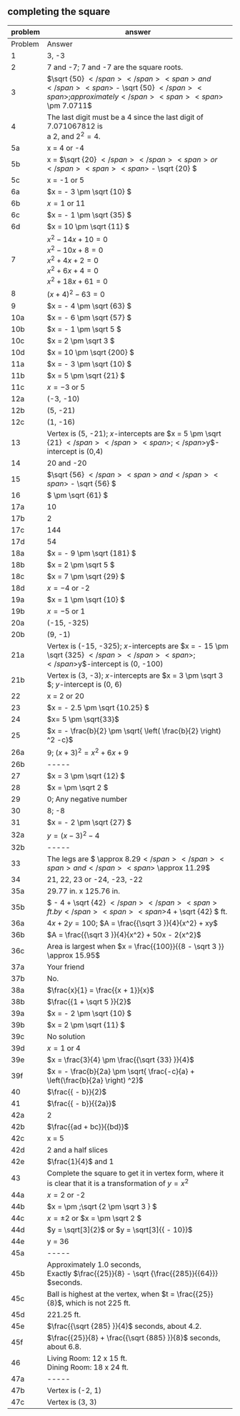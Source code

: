 
## completing the square


|problem|answer|
|-------|------|
|Problem|Answer|
|1|3, -3|
|2|7 and -7; 7 and -7 are the square roots.|
|3|<span><span>$\sqrt {50} $</span> </span><span>and</span> <span>$ - \sqrt {50} $</span><span>; approximately </span><span><span>$ \pm 7.0711$</span></span>|
|4|The last digit must be a 4 since the last digit of 7.071067812 is <br>a 2, and <span><span>${2^2} = 4$</span></span>.|
|5a|<span class="char-style-override-2">x</span> = 4 or -4|
|5b|<span class="char-style-override-2">x</span><span> = </span><span><span>$\sqrt {20} $</span> </span><span>or </span><span><span>$ - \sqrt {20} $</span></span>|
|5c|<span class="char-style-override-2">x</span> = -1 or 5|
|6a|<span>$x = - 3 \pm \sqrt {10} $</span>|
|6b|<span>$x = 1$</span> <span>or 11</span>|
|6c|<span><span>$x = - 1 \pm \sqrt {35} $</span></span>|
|6d|<span><span>$x = 10 \pm \sqrt {11} $</span></span>|
|7|<span><span>${x^2} - 14x + 10 = 0$</span><br><span>${x^2} - 10x + 8 = 0$</span><br><span>${x^2} + 4x + 2 = 0$</span><br><span>${x^2} + 6x + 4 = 0$</span><br><span>${x^2} + 18x + 61 = 0$</span></span>|
|8|<span><span>${(x + 4)^2} - 63 = 0$</span></span>|
|9|<span>$x = - 4 \pm \sqrt {63} $</span>|
|10a|<span>$x = - 6 \pm \sqrt {57} $</span>|
|10b|<span><span>$x = - 1 \pm \sqrt 5 $</span></span>|
|10c|<span>$x = 2 \pm \sqrt 3 $</span>|
|10d|<span>$x = 10 \pm \sqrt {200} $</span>|
|11a|<span>$x = - 3 \pm \sqrt {10} $</span>|
|11b|<span>$x = 5 \pm \sqrt {21} $</span>|
|11c|<span><span>$x = - 3$</span> </span><span>or 5</span>|
|12a|(-3, -10)|
|12b|(5, -21)|
|12c|(1, -16)|
|13|Vertex is (5, -21); $x$-intercepts <span>are </span><span><span>$x = 5 \pm \sqrt {21} $</span></span><span>; </span>$y$-intercept is </span>(0,4)|
|14|20 and -20|
|15|<span>$\sqrt {56} $</span> <span>and</span> <span>$ - \sqrt {56} $</span>|
|16|<span>$ \pm \sqrt {61} $</span>|
|17a|10|
|17b|2|
|17c|144|
|17d|54|
|18a|<span>$x = - 9 \pm \sqrt {181} $</span>|
|18b|<span>$x = 2 \pm \sqrt 5 $</span>|
|18c|<span>$x = 7 \pm \sqrt {29} $</span>|
|18d|<span>$x = - 4$</span> <span>or -2</span>|
|19a|<span>$x = 1 \pm \sqrt {10} $</span>|
|19b|<span>$x = - 5$</span> <span>or 1</span>|
|20a|(-15, -325)|
|20b|(9, -1)|
|21a|Vertex is (-15, -325); $x$-intercepts are <span><span>$x = - 15 \pm \sqrt {325} $</span></span><span>; </span>$y$-intercept is (0, -100)|
|21b|Vertex is (3, -3); $x$-intercepts are $x = 3 \pm \sqrt 3 $; $y$-intercept is (0, 6)|
|22|<span class="char-style-override-2">x</span> = 2 or 20|
|23|<span>$x = - 2.5 \pm \sqrt {10.25} $</span>|
|24|$x= 5 \pm \sqrt{33}$|
|25|$x = - \frac{b}{2} \pm \sqrt{ \left( \frac{b}{2} \right) ^2 -c}$|
|26a|<span>9;</span> <span>${(x + 3)^2} = {x^2} + 6x + 9$</span>|
|26b|-----|
|27|<span><span>$x = 3 \pm \sqrt {12} $</span></span>|
|28|<span><span>$x = \pm \sqrt 2 $</span></span>|
|29|0; Any negative number|
|30|8; -8|
|31|<span><span>$x = - 2 \pm \sqrt {27} $</span></span>|
|32a|<span><span>$y = {(x - 3)^2} - 4$</span></span>|
|32b|-----|
|33|<span>The legs are </span><span><span>$ \approx 8.29$</span></span><span> and </span><span>$ \approx 11.29$</span>|
|34|21, 22, 23 or -24, -23, -22|
|35a|29.77 in. x 125.76 in.|
|35b|<span><span>$ - 4 + \sqrt {42} $</span> </span><span>ft. by </span><span><span>$4 + \sqrt {42} $</span> </span><span>ft.</span>|
|36a|<span><span>$4x + 2y = 100$</span></span><span>; </span><span><span>$A = \frac{{\sqrt 3 }}{4}{x^2} + xy$</span></span>|
|36b|<span>$A = \frac{{\sqrt 3 }}{4}{x^2} + 50x - 2{x^2}$</span>|
|36c|<span>Area is largest when <span>$x = \frac{{100}}{{8 - \sqrt 3 }} \approx 15.95$</span></span>|
|37a|Your friend|
|37b|No.|
|38a|<span>$\frac{x}{1} = \frac{{x + 1}}{x}$</span>|
|38b|<span>$\frac{{1 + \sqrt 5 }}{2}$</span>|
|39a|<span>$x = - 2 \pm \sqrt {10} $</span>|
|39b|<span>$x = 2 \pm \sqrt {11} $</span>|
|39c|No solution|
|39d|<span>$x = 1$</span> <span>or 4</span>|
|39e|<span>$x = \frac{3}{4} \pm \frac{{\sqrt {33} }}{4}$</span>|
|39f|$x = - \frac{b}{2a} \pm \sqrt{ \frac{-c}{a} + \left(\frac{b}{2a} \right) ^2}$|
|40|<span>$\frac{{ - b}}{2}$</span>|
|41|<span>$\frac{{ - b}}{{2a}}$</span>|
|42a|2|
|42b|<span>$\frac{{ad + bc}}{{bd}}$</span>|
|42c|<span class="char-style-override-2">x</span> = 5|
|42d|2 and a half slices|
|42e|<span>$\frac{1}{4}$</span> <span>and 1</span>|
|43|Complete the square to get it in vertex form, where it is clear that it is a transformation of <span><span>$y = {x^2}$</span></span>|
|44a|<span>$x = 2$</span> <span>or -2</span>|
|44b|<span>$x = \pm \;\sqrt {2 \pm \sqrt 3 } $</span>|
|44c|<span>$x = \pm 2$</span> <span>or</span> <span>$x = \pm \sqrt 2 $</span>|
|44d|<span>$y = \sqrt[3]{2}$</span> <span>or</span> <span>$y = \sqrt[3]{{ - 10}}$</span>|
|44e|<span class="char-style-override-2">y</span> = 36|
|45a|-----|
|45b|<span>Approximately 1.0 seconds, <br></span><span>Exactly</span><span> <span>$\frac{{25}}{8} - \sqrt {\frac{{285}}{{64}}} $</span></span><span>seconds.</span>|
|45c|Ball is highest at the vertex, <span>when</span><span> <span>$t = \frac{{25}}{8}$</span></span><span>, which is not 225 </span>ft.|
|45d|221.25 ft.|
|45e|<span>$\frac{{\sqrt {285} }}{4}$</span> <span>seconds, about 4.2.</span>|
|45f|<span>$\frac{{25}}{8} + \frac{{\sqrt {885} }}{8}$</span> <span>seconds, about 6.8.</span>|
|46|Living Room: 12 x 15 ft.<br>Dining Room: 18 x 24 ft.|
|47a|-----|
|47b|Vertex is (-2, 1)|
|47c|Vertex is (3, 3)|
